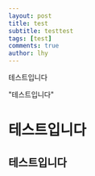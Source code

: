 ```yaml
---
layout: post
title: test
subtitle: testtest
tags: [test]
comments: true
author: lhy
---
```


테스트입니다

"테스트입니다"
# 테스트입니다
## 테스트입니다

